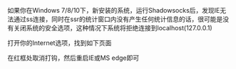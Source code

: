 如果你在Windows 7/8/10下，新安装的系统，运行Shadowsocks后，发现IE无法通过ss连接，同时在ssr的统计窗口内没有产生任何统计信息的话，很可能是没有关闭系统的安全选项，这种情况下系统将拒绝连接到localhost(127.0.0.1)

打开你的Internet选项，找到如下页面



在红框处取消打钩，然后重启IE或MS edge即可